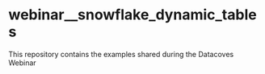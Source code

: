 # webinar__snowflake_dynamic_tables
This repository contains the examples shared during the Datacoves Webinar
